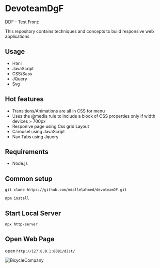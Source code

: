 # DevoteamDgF
DDF - Test Front:

This repository contains techniques and concepts to build responsive web applications.

## Usage

- Html
- JavaScript
- CSS/Sass
- JQuery
- Svg

## Hot features

- Transitions/Animations are all in CSS for menu
- Uses the @media rule to include a block of CSS properties only if width devices > 700px
- Responive page using Css grid Layout
- Carousel using JavaScript
- Nav Tabs using Jquery 

## Requirements
- Node.js

## Common setup

```git clone https://github.com/mdallelahmed/devoteamDF.git```

```npm install```

## Start Local Server

```npx http-server```

## Open Web Page 

open ```http://127.0.0.1:8081/dist/```

![BicycleCompany](https://github.com/mdallelahmed/DevoteamDgF/blob/master/BicycleCompany.png)


